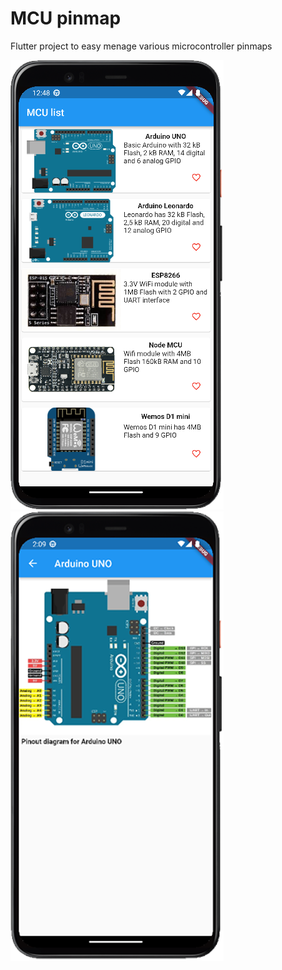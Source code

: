 # MCU pinmap

Flutter project to easy menage various microcontroller pinmaps

![alt text](https://github.com/ArtystaMalarz/MCU-pinmap/blob/master/MCU_pinmap.png)
![alt text](https://github.com/ArtystaMalarz/MCU-pinmap/blob/master/MCU_pinmap2.png)
